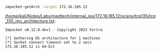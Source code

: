```bash
impacket-getArch -target 172.16.185.12
```

[/home/kali/Notes/Labs/medtech/internal_ips/172.16.185.12/scans/tcp135/tcp_135_rpc_architecture.txt](file:///home/kali/Notes/Labs/medtech/internal_ips/172.16.185.12/scans/tcp135/tcp_135_rpc_architecture.txt):

```
Impacket v0.12.0.dev1 - Copyright 2023 Fortra

[*] Gathering OS architecture for 1 machines
[*] Socket connect timeout set to 2 secs
172.16.185.12 is 64-bit


```
